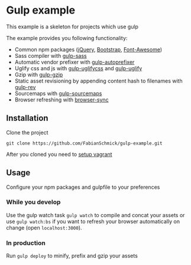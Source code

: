 Gulp example
===========

This example is a skeleton for projects which use gulp 

The example provides you following functionality:
- Common npm packages ([jQuery](https://www.npmjs.com/package/jquery), [Bootstrap](https://www.npmjs.com/package/bootstrap), [Font-Awesome](https://www.npmjs.com/package/font-awesome))
- Sass compiler with [gulp-sass](https://www.npmjs.com/package/gulp-sass)
- Automatic vendor prefixer with [gulp-autoprefixer](https://www.npmjs.com/package/gulp-autoprefixer)
- Uglify css and js with [gulp-uglifycss](https://www.npmjs.com/package/gulp-uglifycss) and [gulp-uglify](https://www.npmjs.com/package/gulp-uglify)
- Gzip with [gulp-gzip](https://www.npmjs.com/package/gulp-gzip)
- Static asset revisioning by appending content hash to filenames with [gulp-rev](https://github.com/sindresorhus/gulp-rev)
- Sourcemaps with [gulp-sourcemaps](https://www.npmjs.com/package/gulp-sourcemaps)
- Browser refreshing with [browser-sync](https://www.npmjs.com/package/browser-sync)


## Installation

Clone the project
```
git clone https://github.com/FabianSchmick/gulp-example.git
```

After you cloned you need to [setup vagrant](https://github.com/FabianSchmick/vagrant_skeleton/blob/master/README.md)

## Usage

Configure your npm packages and gulpfile to your preferences

### While you develop
Use the gulp watch task ``gulp watch`` to compile and concat your assets or use ``gulp watch:bs`` if you want to refresh your browser automatically on change (open ``localhost:3000``).

### In production
Run ``gulp deploy`` to minify, prefix and gzip your assets
